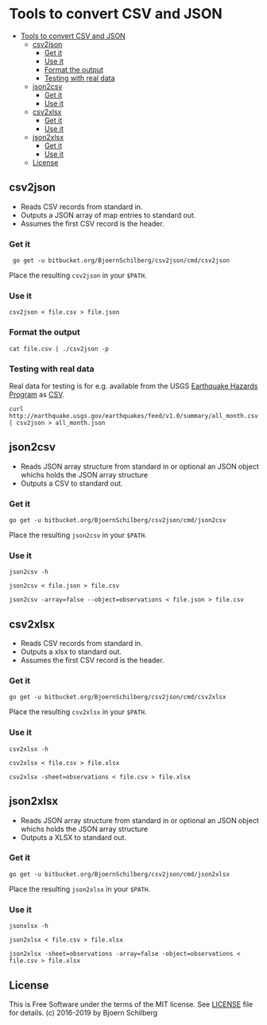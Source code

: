 # Tools to convert CSV and JSON

- [Tools to convert CSV and JSON](#Tools-to-convert-CSV-and-JSON)
  - [csv2json](#csv2json)
    - [Get it](#Get-it)
    - [Use it](#Use-it)
    - [Format the output](#Format-the-output)
    - [Testing with real data](#Testing-with-real-data)
  - [json2csv](#json2csv)
    - [Get it](#Get-it-1)
    - [Use it](#Use-it-1)
  - [csv2xlsx](#csv2xlsx)
    - [Get it](#Get-it-2)
    - [Use it](#Use-it-2)
  - [json2xlsx](#json2xlsx)
    - [Get it](#Get-it-3)
    - [Use it](#Use-it-3)
  - [License](#License)

## csv2json

- Reads CSV records from standard in.
- Outputs a JSON array of map entries to standard out.
- Assumes the first CSV record is the header.

### Get it

```shell
 go get -u bitbucket.org/BjoernSchilberg/csv2json/cmd/csv2json
```

Place the resulting `csv2json` in your `$PATH`.

### Use it

```shell
csv2json < file.csv > file.json
```

### Format the output

```shell
cat file.csv | ./csv2json -p
```

### Testing with real data

Real data for testing is for e.g. available from the USGS
[Earthquake Hazards Program](http://earthquake.usgs.gov/earthquakes/) as
[CSV](http://earthquake.usgs.gov/earthquakes/feed/v1.0/csv.php).

```shell
curl http://earthquake.usgs.gov/earthquakes/feed/v1.0/summary/all_month.csv | csv2json > all_month.json
```

## json2csv

- Reads JSON array structure from standard in or optional an JSON object whichs holds the JSON array structure
- Outputs a CSV to standard out.

### Get it

```shell
go get -u bitbucket.org/BjoernSchilberg/csv2json/cmd/json2csv
```

Place the resulting `json2csv` in your `$PATH`.

### Use it

```shell
json2csv -h
```

```shell
json2csv < file.json > file.csv
```

```shell
json2csv -array=false --object=observations < file.json > file.csv
```

## csv2xlsx

- Reads CSV records from standard in.
- Outputs a xlsx to standard out.
- Assumes the first CSV record is the header.

### Get it

```shell
go get -u bitbucket.org/BjoernSchilberg/csv2json/cmd/csv2xlsx
```

Place the resulting `csv2xlsx` in your `$PATH`.

### Use it

```shell
csv2xlsx -h
```

```shell
csv2xlsx < file.csv > file.xlsx
```

```shell
csv2xlsx -sheet=observations < file.csv > file.xlsx
```

## json2xlsx

- Reads JSON array structure from standard in or optional an JSON object whichs holds the JSON array structure
- Outputs a XLSX to standard out.

### Get it

```shell
go get -u bitbucket.org/BjoernSchilberg/csv2json/cmd/json2xlsx
```

Place the resulting `json2xlsx` in your `$PATH`.

### Use it

```shell
jsonxlsx -h
```

```shell
json2xlsx < file.csv > file.xlsx
```

```shell
json2xlsx -sheet=observations -array=false -object=observations < file.csv > file.xlsx
```

## License

This is Free Software under the terms of the MIT license.
See [LICENSE](LICENSE) file for details.
(c) 2016-2019 by Bjoern Schilberg
